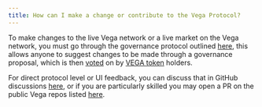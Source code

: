 ```yaml
---
title: How can I make a change or contribute to the Vega Protocol?
---
```


To make changes to the live Vega network or a live market on the Vega network, you must go through the governance protocol outlined <a href="https://vega.xyz/governance/" target="_blank">here</a>, this allows anyone to suggest changes to be made through a governance proposal, which is then <a href="https://governance.vega.xyz/proposals" target="_blank">voted</a> on by <a href="https://etherscan.io/token/0xcb84d72e61e383767c4dfeb2d8ff7f4fb89abc6e" target="_blank">VEGA token</a> holders.

For direct protocol level or UI feedback, you can discuss that in GitHub discussions <a href="https://github.com/vegaprotocol/feedback/discussions" target="_blank">here</a>, or if you are particularly skilled you may open a PR on the public Vega repos listed <a href="https://github.com/vegaprotocol/" target="_blank">here</a>.
